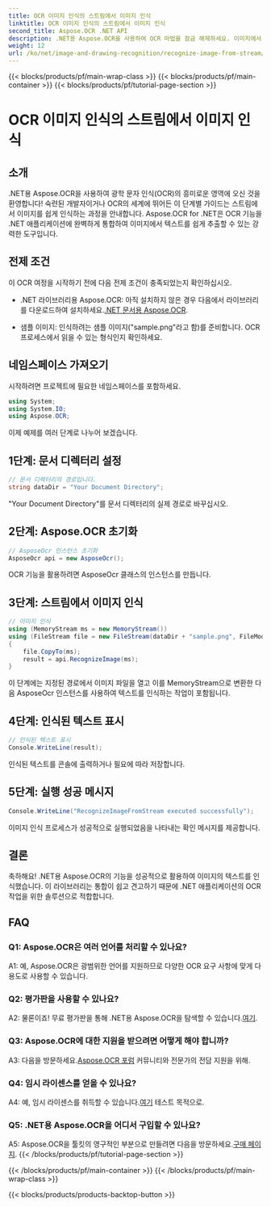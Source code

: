 ```yaml
---
title: OCR 이미지 인식의 스트림에서 이미지 인식
linktitle: OCR 이미지 인식의 스트림에서 이미지 인식
second_title: Aspose.OCR .NET API
description: .NET용 Aspose.OCR을 사용하여 OCR 마법을 잠금 해제하세요. 이미지에서 텍스트를 손쉽게 추출해 보세요. 단계별 안내를 보려면 튜토리얼을 살펴보세요.
weight: 12
url: /ko/net/image-and-drawing-recognition/recognize-image-from-stream/
---
```


{{< blocks/products/pf/main-wrap-class >}}
{{< blocks/products/pf/main-container >}}
{{< blocks/products/pf/tutorial-page-section >}}

# OCR 이미지 인식의 스트림에서 이미지 인식

## 소개

.NET용 Aspose.OCR을 사용하여 광학 문자 인식(OCR)의 흥미로운 영역에 오신 것을 환영합니다! 숙련된 개발자이거나 OCR의 세계에 뛰어든 이 단계별 가이드는 스트림에서 이미지를 쉽게 인식하는 과정을 안내합니다. Aspose.OCR for .NET은 OCR 기능을 .NET 애플리케이션에 완벽하게 통합하여 이미지에서 텍스트를 쉽게 추출할 수 있는 강력한 도구입니다.

## 전제 조건

이 OCR 여정을 시작하기 전에 다음 전제 조건이 충족되었는지 확인하십시오.

-  .NET 라이브러리용 Aspose.OCR: 아직 설치하지 않은 경우 다음에서 라이브러리를 다운로드하여 설치하세요.[.NET 문서용 Aspose.OCR](https://reference.aspose.com/ocr/net/).

- 샘플 이미지: 인식하려는 샘플 이미지("sample.png"라고 함)를 준비합니다. OCR 프로세스에서 읽을 수 있는 형식인지 확인하세요.

## 네임스페이스 가져오기

시작하려면 프로젝트에 필요한 네임스페이스를 포함하세요.

```csharp
using System;
using System.IO;
using Aspose.OCR;
```

이제 예제를 여러 단계로 나누어 보겠습니다.

## 1단계: 문서 디렉터리 설정

```csharp
// 문서 디렉터리의 경로입니다.
string dataDir = "Your Document Directory";
```

"Your Document Directory"를 문서 디렉터리의 실제 경로로 바꾸십시오.

## 2단계: Aspose.OCR 초기화

```csharp
// AsposeOcr 인스턴스 초기화
AsposeOcr api = new AsposeOcr();
```

OCR 기능을 활용하려면 AsposeOcr 클래스의 인스턴스를 만듭니다.

## 3단계: 스트림에서 이미지 인식

```csharp
// 이미지 인식
using (MemoryStream ms = new MemoryStream())
using (FileStream file = new FileStream(dataDir + "sample.png", FileMode.Open, FileAccess.Read))
{
    file.CopyTo(ms);
    result = api.RecognizeImage(ms);
}
```

이 단계에는 지정된 경로에서 이미지 파일을 열고 이를 MemoryStream으로 변환한 다음 AsposeOcr 인스턴스를 사용하여 텍스트를 인식하는 작업이 포함됩니다.

## 4단계: 인식된 텍스트 표시

```csharp
// 인식된 텍스트 표시
Console.WriteLine(result);
```

인식된 텍스트를 콘솔에 출력하거나 필요에 따라 저장합니다.

## 5단계: 실행 성공 메시지

```csharp
Console.WriteLine("RecognizeImageFromStream executed successfully");
```

이미지 인식 프로세스가 성공적으로 실행되었음을 나타내는 확인 메시지를 제공합니다.

## 결론

축하해요! .NET용 Aspose.OCR의 기능을 성공적으로 활용하여 이미지의 텍스트를 인식했습니다. 이 라이브러리는 통합이 쉽고 견고하기 때문에 .NET 애플리케이션의 OCR 작업을 위한 솔루션으로 적합합니다.

## FAQ

### Q1: Aspose.OCR은 여러 언어를 처리할 수 있나요?

A1: 예, Aspose.OCR은 광범위한 언어를 지원하므로 다양한 OCR 요구 사항에 맞게 다용도로 사용할 수 있습니다.

### Q2: 평가판을 사용할 수 있나요?

 A2: 물론이죠! 무료 평가판을 통해 .NET용 Aspose.OCR을 탐색할 수 있습니다.[여기](https://releases.aspose.com/).

### Q3: Aspose.OCR에 대한 지원을 받으려면 어떻게 해야 합니까?

 A3: 다음을 방문하세요.[Aspose.OCR 포럼](https://forum.aspose.com/c/ocr/16) 커뮤니티와 전문가의 전담 지원을 위해.

### Q4: 임시 라이센스를 얻을 수 있나요?

 A4: 예, 임시 라이센스를 취득할 수 있습니다.[여기](https://purchase.aspose.com/temporary-license/) 테스트 목적으로.

### Q5: .NET용 Aspose.OCR을 어디서 구입할 수 있나요?

 A5: Aspose.OCR을 툴킷의 영구적인 부분으로 만들려면 다음을 방문하세요.[구매 페이지](https://purchase.aspose.com/buy).
{{< /blocks/products/pf/tutorial-page-section >}}

{{< /blocks/products/pf/main-container >}}
{{< /blocks/products/pf/main-wrap-class >}}

{{< blocks/products/products-backtop-button >}}
